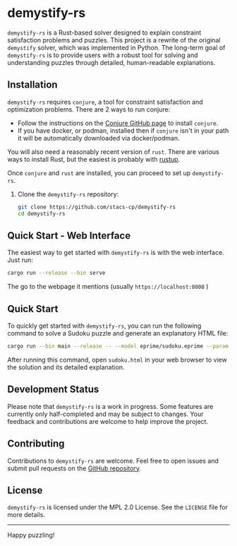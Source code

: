 # demystify-rs

`demystify-rs` is a Rust-based solver designed to explain constraint satisfaction problems and puzzles. This project is a rewrite of the original `demystify` solver, which was implemented in Python. The long-term goal of `demystify-rs` is to provide users with a robust tool for solving and understanding puzzles through detailed, human-readable explanations.

## Installation


`demystify-rs` requires `conjure`, a tool for constraint satisfaction and optimization problems. There are 2 ways to run conjure:

* Follow the instructions on the [Conjure GitHub page](https://www.github.com/conjure-cp/conjure) to install `conjure`.
* If you have docker, or podman, installed then if `conjure` isn't in your path it will be automatically downloaded via docker/podman.


You will also need a reasonably recent version of `rust`. There are various ways to install Rust, but the easiest is probably with [rustup](https://rustup.rs/).

Once `conjure` and `rust` are installed, you can proceed to set up `demystify-rs`.

1. Clone the `demystify-rs` repository:
   ```sh
   git clone https://github.com/stacs-cp/demystify-rs
   cd demystify-rs
   ```

## Quick Start - Web Interface

The easiest way to get started with `demystify-rs` is with the web interface. Just run:

```sh
cargo run --release --bin serve
```

The go to the webpage it mentions (usually `https://localhost:8008` )

## Quick Start

To quickly get started with `demystify-rs`, you can run the following command to solve a Sudoku puzzle and generate an explanatory HTML file:

```sh
cargo run --bin main --release -- --model eprime/sudoku.eprime --param eprime/sudoku/redditexample.param --html --quick --trace > sudoku.html
```

After running this command, open `sudoku.html` in your web browser to view the solution and its detailed explanation.

## Development Status

Please note that `demystify-rs` is a work in progress. Some features are currently only half-completed and may be subject to changes. Your feedback and contributions are welcome to help improve the project.

## Contributing

Contributions to `demystify-rs` are welcome. Feel free to open issues and submit pull requests on the [GitHub repository](https://github.com/stacs-cp/demystify-rs).

## License

`demystify-rs` is licensed under the MPL 2.0 License. See the `LICENSE` file for more details.

---

Happy puzzling!
